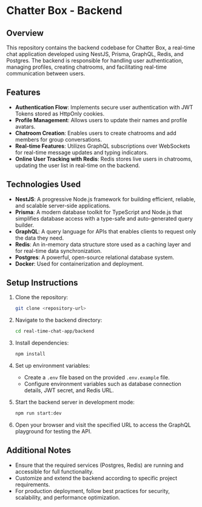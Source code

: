 # Chatter Box - Backend

## Overview

This repository contains the backend codebase for Chatter Box, a real-time chat application developed using NestJS, Prisma, GraphQL, Redis, and Postgres. The backend is responsible for handling user authentication, managing profiles, creating chatrooms, and facilitating real-time communication between users.

## Features

- **Authentication Flow**: Implements secure user authentication with JWT Tokens stored as HttpOnly cookies.
- **Profile Management**: Allows users to update their names and profile avatars.
- **Chatroom Creation**: Enables users to create chatrooms and add members for group conversations.
- **Real-time Features**: Utilizes GraphQL subscriptions over WebSockets for real-time message updates and typing indicators.
- **Online User Tracking with Redis**: Redis stores live users in chatrooms, updating the user list in real-time on the backend.

## Technologies Used

- **NestJS**: A progressive Node.js framework for building efficient, reliable, and scalable server-side applications.
- **Prisma**: A modern database toolkit for TypeScript and Node.js that simplifies database access with a type-safe and auto-generated query builder.
- **GraphQL**: A query language for APIs that enables clients to request only the data they need.
- **Redis**: An in-memory data structure store used as a caching layer and for real-time data synchronization.
- **Postgres**: A powerful, open-source relational database system.
- **Docker**: Used for containerization and deployment.

## Setup Instructions

1. Clone the repository:

   ```bash
   git clone <repository-url>
   ```

2. Navigate to the backend directory:

   ```bash
   cd real-time-chat-app/backend
   ```

3. Install dependencies:

   ```bash
   npm install
   ```

4. Set up environment variables:

   - Create a `.env` file based on the provided `.env.example` file.
   - Configure environment variables such as database connection details, JWT secret, and Redis URL.

5. Start the backend server in development mode:

   ```bash
   npm run start:dev
   ```

6. Open your browser and visit the specified URL to access the GraphQL playground for testing the API.

## Additional Notes

- Ensure that the required services (Postgres, Redis) are running and accessible for full functionality.
- Customize and extend the backend according to specific project requirements.
- For production deployment, follow best practices for security, scalability, and performance optimization.